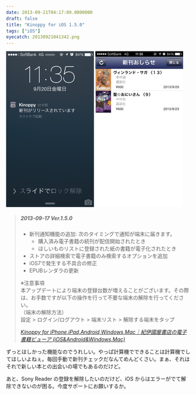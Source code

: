 ```yaml
---
date: 2013-09-21T04:17:09.0000000
draft: false
title: "Kinoppy for iOS 1.5.0"
tags: ["iOS"]
eyecatch: 20130921041342.png
---
```

<p><span itemscope itemtype="http://schema.org/Photograph"><img src="20130921041342.png" alt="f:id:daruyanagi:20130921041342p:plain:w240" title="f:id:daruyanagi:20130921041342p:plain:w240" class="hatena-fotolife" style="width:240px" itemprop="image"></span> <span itemscope itemtype="http://schema.org/Photograph"><img src="20130921041345.png" alt="f:id:daruyanagi:20130921041345p:plain:w240" title="f:id:daruyanagi:20130921041345p:plain:w240" class="hatena-fotolife" style="width:240px" itemprop="image"></span></p><p><style>#entry-11696248318757975485 .hatena-fotolife { border: gray 1px solid; }</style></p>

<blockquote cite="http://k-kinoppy.jp/updates.html">

<div class="section">
<h5>2013-09-17 Ver.1.5.0</h5>

<ul>
<li>新刊通知機能の追加: 次のタイミングで通知が端末に届きます。
<ul>
<li>購入済み電子書籍の続刊が配信開始されたとき</li>
<li>ほしいものリストに登録された紙の書籍が電子化されたとき</li>
</ul></li>
<li>ストアの詳細検索で電子書籍のみ検索するオプションを追加</li>
<li>iOS7で発生する不具合の修正</li>
<li>EPUBレンダラの更新</li>
</ul><p>※注意事項<br />
本アップデートにより端末の登録台数が増えることがございます。その際は、お手数ですが以下の操作を行って不要な端末の解除を行ってください。<br />
（端末の解除方法）<br />
設定 > ログイン/ログアウト > 端末リスト > 解除する端末をタップ</p>

</div>
<cite><a href="http://k-kinoppy.jp/updates.html">Kinoppy for iPhone,iPad,Android,Windows,Mac&#xFF5C;&#x7D00;&#x4F0A;&#x570B;&#x5C4B;&#x66F8;&#x5E97;&#x306E;&#x96FB;&#x5B50;&#x66F8;&#x7C4D;&#x30D3;&#x30E5;&#x30FC;&#x30A2; (iOS&amp;Android&amp;Windows,Mac)</a></cite>
</blockquote>
<p>ずっとほしかった機能なのでうれしい。やっぱ計算機でできることは計算機でしてほしいよねぇ。毎回手動で新刊チェックだなんてめんどくさい。まぁ、それはそれで新しい本との出会いの場でもあるのだけど。</p><p>あと、Sony Reader の登録を解除したいのだけど、iOS からはエラーがでて解除できないのが困る。今度サポートにお願いするか。</p>

